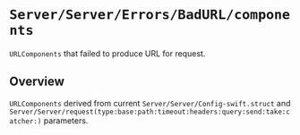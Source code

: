 # ``Server/Server/Errors/BadURL/components``

`URLComponents` that failed to produce URL for request.

## Overview

`URLComponents` derived from current ``Server/Server/Config-swift.struct`` and ``Server/Server/request(type:base:path:timeout:headers:query:send:take:catcher:)`` parameters. 
